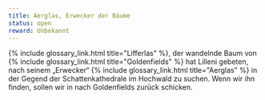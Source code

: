```yaml
---
title: Aerglas, Erwecker der Bäume
status: open
reward: Unbekannt
---
```


{% include glossary_link.html title="Lifferlas" %}, der wandelnde Baum von {% include
glossary_link.html title="Goldenfields" %} hat Lilleni gebeten, nach seinem „Erwecker“ {% include
glossary_link.html title="Aerglas" %} in der Gegend der Schattenkathedrale im Hochwald zu suchen.
Wenn wir ihn finden, sollen wir in nach Goldenfields zurück schicken.
